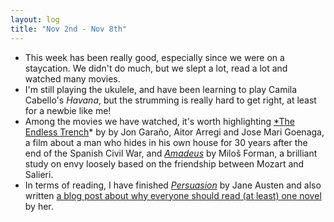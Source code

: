```yaml
---
layout: log
title: "Nov 2nd - Nov 8th"
---
```

- This week has been really good, especially since we were on a staycation. We didn't do much, but we slept a lot, read a lot and watched many movies.
- I'm still playing the ukulele, and have been learning to play Camila Cabello's *Havana*, but the strumming is really hard to get right, at least for a newbie like me!
- Among the movies we have watched, it's worth highlighting [*The Endless Trench](https://en.wikipedia.org/wiki/The_Endless_Trench)* by by Jon Garaño, Aitor Arregi and Jose Mari Goenaga, a film about a man who hides in his own house for 30 years after the end of the Spanish Civil War, and *[Amadeus](https://en.wikipedia.org/wiki/Amadeus_(film))* by Miloš Forman, a brilliant study on envy loosely based on the friendship between Mozart and Salieri.
- In terms of reading, I have finished *[Persuasion](https://www.goodreads.com/book/show/2156.Persuasion)* by Jane Austen and also written [a blog post about why everyone should read (at least) one novel](http://irenealegre.com/blog/jane-austen) by her.
